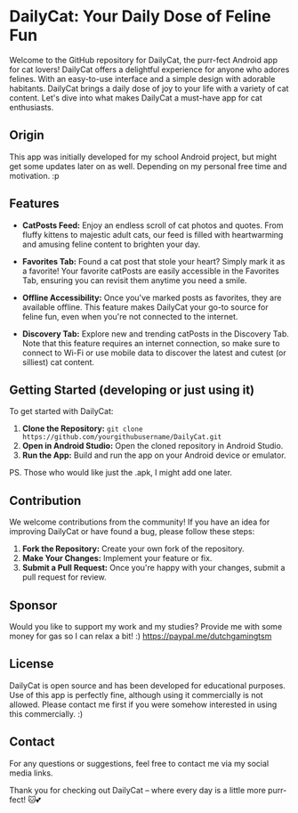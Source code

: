 # DailyCat: Your Daily Dose of Feline Fun

Welcome to the GitHub repository for DailyCat, the purr-fect Android app for cat lovers! DailyCat offers a delightful experience for anyone who adores felines. With an easy-to-use interface and a simple design with adorable habitants. DailyCat brings a daily dose of joy to your life with a variety of cat content. Let's dive into what makes DailyCat a must-have app for cat enthusiasts.

## Origin
This app was initially developed for my school Android project, but might get some updates later on as well. Depending on my personal free time and motivation. :p

## Features

- **CatPosts Feed:** Enjoy an endless scroll of cat photos and quotes. From fluffy kittens to majestic adult cats, our feed is filled with heartwarming and amusing feline content to brighten your day.

- **Favorites Tab:** Found a cat post that stole your heart? Simply mark it as a favorite! Your favorite catPosts are easily accessible in the Favorites Tab, ensuring you can revisit them anytime you need a smile.

- **Offline Accessibility:** Once you've marked posts as favorites, they are available offline. This feature makes DailyCat your go-to source for feline fun, even when you're not connected to the internet.

- **Discovery Tab:** Explore new and trending catPosts in the Discovery Tab. Note that this feature requires an internet connection, so make sure to connect to Wi-Fi or use mobile data to discover the latest and cutest (or silliest) cat content.

## Getting Started (developing or just using it)

To get started with DailyCat:

1. **Clone the Repository:** `git clone https://github.com/yourgithubusername/DailyCat.git`
2. **Open in Android Studio:** Open the cloned repository in Android Studio.
3. **Run the App:** Build and run the app on your Android device or emulator.

PS. Those who would like just the .apk, I might add one later.

## Contribution

We welcome contributions from the community! If you have an idea for improving DailyCat or have found a bug, please follow these steps:

1. **Fork the Repository:** Create your own fork of the repository.
2. **Make Your Changes:** Implement your feature or fix.
3. **Submit a Pull Request:** Once you're happy with your changes, submit a pull request for review.

## Sponsor 
Would you like to support my work and my studies? Provide me with some money for gas so I can relax a bit! :) 
https://paypal.me/dutchgamingtsm 

## License

DailyCat is open source and has been developed for educational purposes. Use of this app is perfectly fine, although using it commercially is not allowed. Please contact me first if you were somehow interested in using this commercially. :)

## Contact

For any questions or suggestions, feel free to contact me via my social media links.

Thank you for checking out DailyCat – where every day is a little more purr-fect! 🐱💕
